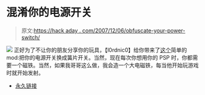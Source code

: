# 混淆你的电源开关

> 原文:[https://hack aday . com/2007/12/06/obfuscate-your-power-switch/](https://hackaday.com/2007/12/06/obfuscate-your-power-switch/)

![](../Images/5cf2b413311ee074a4dca83bfb20ceab.png)
正好为了不让你的朋友分享你的玩具，【l0rdnic0】给你带来了[这个](http://www.acidmods.com/forum/index.php?PHPSESSID=93a74ef37f423502a70e0ec5ea65f8cc&topic=12103.0)简单的 mod:把你的电源开关换成簧片开关。当然，现在每次你想用你的 PSP 时，你都需要一个磁铁。当然，如果我哥哥这么做，我会造一个大电磁铁，每当他开始玩游戏时就开始发射。

*   [永久链接](http://www.acidmods.com/forum/index.php?PHPSESSID=93a74ef37f423502a70e0ec5ea65f8cc&topic=12103.0)